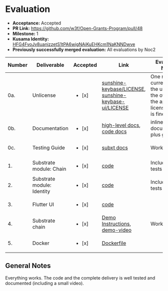 # Evaluation

- **Acceptance:** Accepted
- **PR Link:** https://github.com/w3f/Open-Grants-Program/pull/48
- **Milestone:** 1
- **Kusama Identity:** [HFG4FvoJv8uanizzetS1tPA6wigNAiKuEHKcm1NaKNNDwve](https://polkascan.io/pre/kusama/account/HFG4FvoJv8uanizzetS1tPA6wigNAiKuEHKcm1NaKNNDwve)
- **Previously successfully merged evaluation:** All evaluations by Noc2

| Number | Deliverable                | Accepted               | Link                                                                                                                                                                                                               | Evaluation Notes                                                                      |
| ------ | -------------------------- | ---------------------- | ------------------------------------------------------------------------------------------------------------------------------------------------------------------------------------------------------------------ | ------------------------------------------------------------------------------------- |
| 0a.    | Unlicense                  | <ul><li>[x] </li></ul> | [sunshine-keybase/LICENSE](https://github.com/sunshine-protocol/sunshine-keybase/blob/master/LICENSE), [sunshine-keybase-ui/LICENSE](https://github.com/sunshine-protocol/sunshine-keybase-ui/blob/master/LICENSE) | One repo currently has the unlicense, the other has the apache license, which is fine |
| 0b.    | Documentation              | <ul><li>[x] </li></ul> | [high-level docs](https://sunshine-protocol.github.io/sunshine-bounty/client/keybase.html), [code docs](https://docs.rs/sunshine-identity-client/0.2.3/sunshine_identity_client/)                                  | inline documentation plus guide                                                       |
| 0c.    | Testing Guide              | <ul><li>[x] </li></ul> | [subxt docs](https://sunshine-protocol.github.io/sunshine-bounty/client/subxt.html)                                                                                                                                | Works                                                                                 |
| 1.     | Substrate module: Chain    | <ul><li>[x] </li></ul> | [code](https://github.com/sunshine-protocol/sunshine-keybase/blob/master/chain/pallet/src/lib.rs)                                                                                                                  | Including unit tests                                                                  |
| 2.     | Substrate module: Identity | <ul><li>[x] </li></ul> | [code](https://github.com/sunshine-protocol/sunshine-keybase/blob/master/identity/pallet/src/lib.rs)                                                                                                               | Including unit tests                                                                  |
| 3.     | Flutter UI                 | <ul><li>[x] </li></ul> | [code](https://github.com/sunshine-protocol/sunshine-keybase-ui)                                                                                                                                                   |
| 4.     | Substrate chain            | <ul><li>[x] </li></ul> | [Demo Instructions](https://sunshine-protocol.github.io/sunshine-bounty/client/keybase.html), [demo-video](https://www.youtube.com/watch?v=yZsXW4UlqCg)                                                            | Works                                                                                 |
| 5.     | Docker                     | <ul><li>[x] </li></ul> | [Dockerfile](https://github.com/sunshine-protocol/sunshine/blob/master/docker-compose.yml)                                                                                                                         |

## General Notes

Everything works. The code and the complete delivery is well tested and documented (including a small video).
